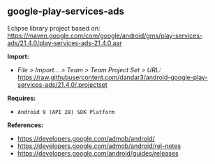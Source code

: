 ## google-play-services-ads

Eclipse library project based on:<br/>
https://maven.google.com/com/google/android/gms/play-services-ads/21.4.0/play-services-ads-21.4.0.aar

**Import:**
- _File > Import... > Team > Team Project Set > URL:_<br/>
  https://raw.githubusercontent.com/dandar3/android-google-play-services-ads/21.4.0/.projectset

**Requires:**
- `Android 9 (API 28) SDK Platform`

**References:**
- https://developers.google.com/admob/android/
- https://developers.google.com/admob/android/rel-notes
- https://developers.google.com/android/guides/releases